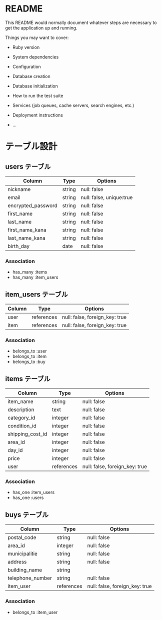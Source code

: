 # README

This README would normally document whatever steps are necessary to get the
application up and running.

Things you may want to cover:

* Ruby version

* System dependencies

* Configuration

* Database creation

* Database initialization

* How to run the test suite

* Services (job queues, cache servers, search engines, etc.)

* Deployment instructions

* ...

# テーブル設計


## users テーブル

| Column                    | Type   | Options                        |
| ------------------        | ------ | -----------                    |
| nickname                  | string | null: false                    |
| email                     | string | null: false, unique:true       |
| encrypted_password        | string | null: false                    |
| first_name                | string | null: false                    |
| last_name                 | string | null: false                    |
| first_name_kana           | string | null: false                    |
| last_name_kana            | string | null: false                    |
| birth_day                 | date   | null: false                    |

### Association

- has_many :items
- has_many :item_users

## item_users テーブル

| Column    | Type       | Options                        |
| ------    | ---------- | ------------------------------ |
| user      | references | null: false, foreign_key: true |
| item      | references | null: false, foreign_key: true |

### Association

- belongs_to :user
- belongs_to :item
- belongs_to :buy

## items テーブル

| Column            | Type       | Options                        |
| ------            | ------     | -----------                    |
| item_name         | string     | null: false                    |
| description       | text       | null: false                    |
| category_id       | integer    | null: false                    |
| condition_id      | integer    | null: false                    |
| shipping_cost_id  | integer    | null: false                    |
| area_id           | integer    | null: false                    |
| day_id            | integer    | null: false                    |
| price             | integer    | null: false                    |
| user              | references | null: false, foreign_key: true |

### Association

- has_one :item_users
- has_one :users

## buys テーブル

| Column                 | Type       | Options                         |
| ------                 | ------     | -----------                     |
| postal_code            | string     | null: false                     |
| area_id                | integer    | null: false                     |
| municipalitie          | string     | null: false                     |
| address                | string     | null: false                     |
| building_name          | string     |                                 |
| telephone_number       | string     | null: false                     |
| item_user              | references | null: false, foreign_key: true  |
### Association

- belongs_to :item_user